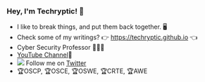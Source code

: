 ### Hey, I'm Techryptic! 👋

- I like to break things, and put them back together. 🖥️
- Check some of my writings? 👉 https://techryptic.github.io 👈
- Cyber Security Professor 👨🏼‍🏫
- [YouTube Channel]([https://twitter.com/tech](https://www.youtube.com/channel/UC8qXRAx1oHeRueXGyFHSUOw))🔴
- <img src="https://raw.githubusercontent.com/donavon/donavon/master/img/twitter.svg" /> Follow me on [Twitter](https://twitter.com/tech)
- 🏆OSCP, 🏆OSCE, 🏆OSWE, 🏆CRTE, 🏆AWE
<!--
**Techryptic/Techryptic** is a ✨ _special_ ✨ repository because its `README.md` (this file) appears on your GitHub profile.

Here are some ideas to get you started:

- 🔭 I’m currently working on ...
- 🌱 I’m currently learning ...
- 👯 I’m looking to collaborate on ...
- 🤔 I’m looking for help with ...
- 💬 Ask me about ...
- 📫 How to reach me: ...
- 😄 Pronouns: ...
- ⚡ Fun fact: ...
-->
